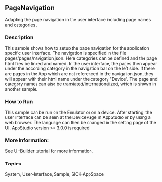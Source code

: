 ## PageNavigation
Adapting the page navigation in the user interface including page names and categories . 
### Description
This sample shows how to setup the page navigation for the application specific user interface. The navigation is specified in the file pages/pages/navigation.json. Here categories can be defined and the page html files be linked and named.
In the user interface, the pages then appear under the according category in the navigation bar on the left side. If there are pages in the App which are not referenced in the navigation.json, they will appear with their html name under the category "Device". 
The page and category names can also be translated/internationalized, which is shown in another sample. 

### How to Run
This sample can be run on the Emulator or on a device. After starting, the user interface can be seen at the DevicePage in AppStudio or by using a web browser. The language can then be changed in the setting page of the UI.
AppStudio version >= 3.0.0 is required.

### More Information:
See UI-Builder tutorial for more information.

### Topics
System, User-Interface, Sample, SICK-AppSpace
